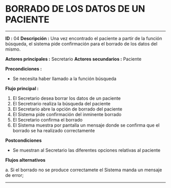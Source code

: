 # BORRADO DE LOS DATOS DE UN PACIENTE
---
**ID :** 04 **Descripción :**  Una vez encontrado el paciente a partir de la función búsqueda, el sistema pide confirmación para el borrado de los datos del mismo.

**Actores principales :** Secretario  **Actores secundarios :** Paciente

**Precondiciones :**
   * Se necesita haber llamado a la función búsqueda

**Flujo principal :**

1. El Secretario desea borrar los datos de un paciente
2. El Secretrario realiza la búsqueda del paciente
3. El Secretario abre la opción de borrado del paciente
4. El Sistema pide confirmación del inminente borrado
5. El Secretario confirma el borrado
6. El Sistema muestra por pantalla un mensaje donde se confirma que el borrado se ha realizado correctamente

**Postcondiciones**
   * Se muestran al Secretario las diferentes opciones relativas al paciente

**Flujos alternativos**

   a. Si el borrado no se produce correctamete el Sistema manda un mensaje de error;

---
